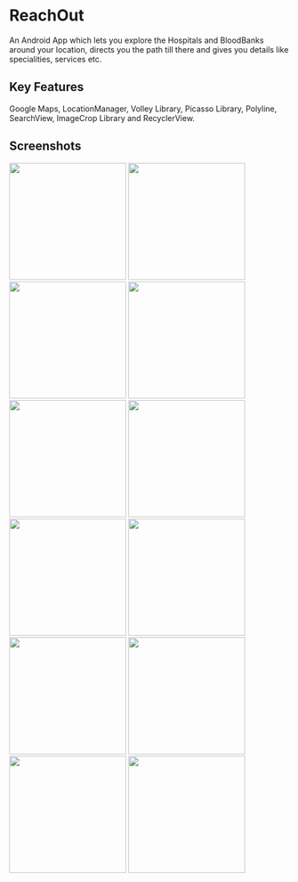 # ReachOut
An Android App which lets you explore the Hospitals and BloodBanks around your location, directs you the path till there and gives you details like specialities, services etc.

## Key Features
Google Maps, LocationManager, Volley Library, Picasso Library, Polyline, SearchView, ImageCrop Library and RecyclerView.

## Screenshots

<img src = "https://user-images.githubusercontent.com/14792027/33238702-e9417b80-d2b8-11e7-907d-e855c7cea68e.png" width=210>     <img src = "https://user-images.githubusercontent.com/14792027/33238708-1439f66e-d2b9-11e7-8eed-e6e99a8f1a19.png" width=210>     <img src = "https://user-images.githubusercontent.com/14792027/33238894-b8c03ee8-d2bc-11e7-9490-aec9f221910c.png" width=210>     <img src = "https://user-images.githubusercontent.com/14792027/33238893-b85df490-d2bc-11e7-9359-7100bf88d7b1.png" width=210>
<br>
<img src = "https://user-images.githubusercontent.com/14792027/33238710-1947b6c8-d2b9-11e7-9e30-8df57ea24366.png" width=210>     <img src = "https://user-images.githubusercontent.com/14792027/33238737-72903688-d2b9-11e7-9f57-197914a64b0e.png" width=210>     <img src = "https://user-images.githubusercontent.com/14792027/33238739-73d9b7a8-d2b9-11e7-8f59-3568175ff753.png" width=210>     <img src = "https://user-images.githubusercontent.com/14792027/33238743-7b5e8d96-d2b9-11e7-9ae2-480233260d40.png" width=210>
<br>
<img src = "https://user-images.githubusercontent.com/14792027/33238776-0666e9ec-d2ba-11e7-87d5-7ffe1060606d.png" width=210>     <img src = "https://user-images.githubusercontent.com/14792027/33238777-072ace02-d2ba-11e7-9080-ed9ab669ca3b.png" width=210>     <img src = "https://user-images.githubusercontent.com/14792027/33238778-10c5ccb4-d2ba-11e7-832e-51451cf5304e.png" width=210>     <img src = "https://user-images.githubusercontent.com/14792027/33238779-12b83570-d2ba-11e7-9b65-07c9e60e88c6.png" width=210>
